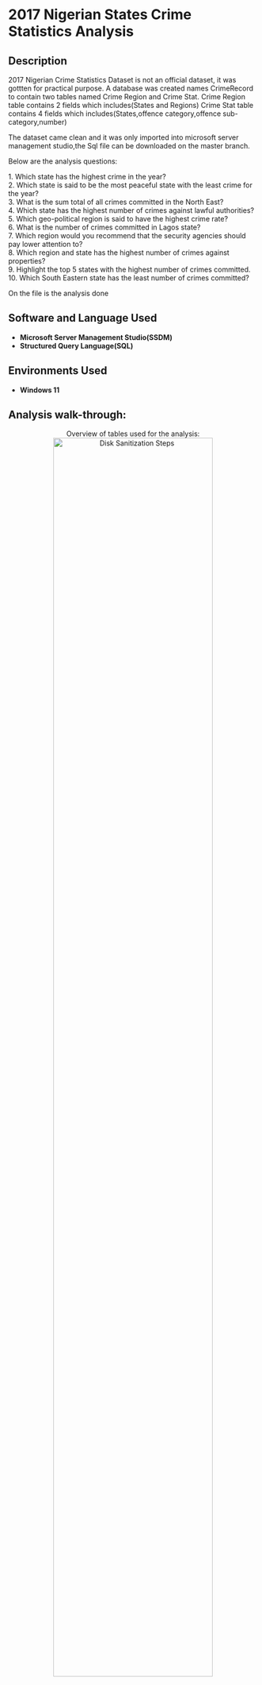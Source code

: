<h1>2017 Nigerian States Crime Statistics Analysis</h1>


<h2>Description</h2>
2017 Nigerian Crime Statistics Dataset is not an official dataset, it was gottten for practical purpose. 
A database was created names CrimeRecord to contain two tables named Crime Region and Crime Stat.
Crime Region table contains 2 fields which includes(States and Regions)
Crime Stat table contains 4 fields which includes(States,offence category,offence sub-category,number)
<p></p>
The dataset came clean and it was only imported into microsoft server management studio,the Sql file can be downloaded on the master branch.

Below are the analysis questions:
<p></p>
1. Which state has the highest crime in the year?<br/>
2. Which state is said to be the most peaceful state with the least crime for the year?<br/>
3. What is the sum total of all crimes committed in the North East?<br/>
4. Which state has the highest number of crimes against lawful authorities?<br/>
5. Which geo-political region is said to have the highest crime rate?<br/>
6. What is the number of crimes committed in Lagos state?<br/>
7. Which region would you recommend that the security agencies should pay lower attention to?<br/>
8. Which region and state has the highest number of crimes against properties?<br/>
9. Highlight the top 5 states with the highest number of crimes committed.<br/>
10. Which South Eastern state has the least number of crimes committed?<br/>

<p></p>
On the file is the analysis done

<br />


<h2>Software and Language Used</h2>

- <b>Microsoft Server Management Studio(SSDM) </b>
- <b>Structured Query Language(SQL) </b>

<h2>Environments Used </h2>

- <b>Windows 11</b> 

<h2>Analysis walk-through:</h2>

<p align="center">
Overview of tables used for the analysis: <br/>
<img src="https://i.imgur.com/7UCunM0.png" height="80%" width="80%" alt="Disk Sanitization Steps"/>

